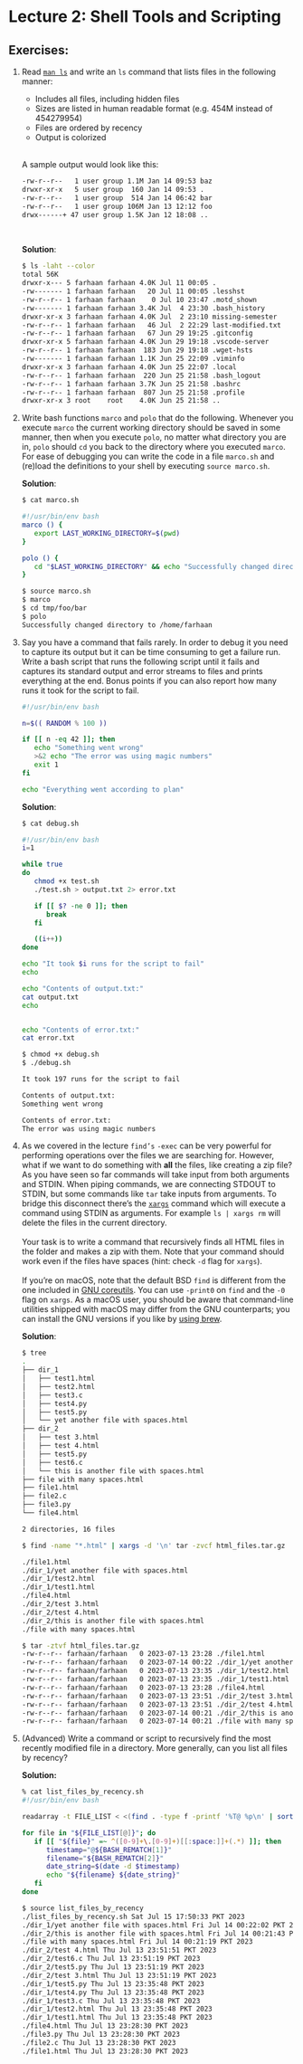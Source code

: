 # Lecture 2: Shell Tools and Scripting
## Exercises:
1. Read [`man ls`](https://www.man7.org/linux/man-pages/man1/ls.1.html) and write an `ls` command that lists files in the following manner:
   - Includes all files, including hidden files  
   - Sizes are listed in human readable format (e.g. 454M instead of 454279954)  
   - Files are ordered by recency  
   - Output is colorized  

   <br>

   A sample output would look like this:  
   ```bash
   -rw-r--r--   1 user group 1.1M Jan 14 09:53 baz
   drwxr-xr-x   5 user group  160 Jan 14 09:53 .
   -rw-r--r--   1 user group  514 Jan 14 06:42 bar
   -rw-r--r--   1 user group 106M Jan 13 12:12 foo
   drwx------+ 47 user group 1.5K Jan 12 18:08 ..
   ```
   <br>

   **Solution**: 
   ```bash
   $ ls -laht --color
   total 56K
   drwxr-x--- 5 farhaan farhaan 4.0K Jul 11 00:05 .
   -rw------- 1 farhaan farhaan   20 Jul 11 00:05 .lesshst
   -rw-r--r-- 1 farhaan farhaan    0 Jul 10 23:47 .motd_shown
   -rw------- 1 farhaan farhaan 3.4K Jul  4 23:30 .bash_history
   drwxr-xr-x 3 farhaan farhaan 4.0K Jul  2 23:10 missing-semester
   -rw-r--r-- 1 farhaan farhaan   46 Jul  2 22:29 last-modified.txt
   -rw-r--r-- 1 farhaan farhaan   67 Jun 29 19:25 .gitconfig
   drwxr-xr-x 5 farhaan farhaan 4.0K Jun 29 19:18 .vscode-server
   -rw-r--r-- 1 farhaan farhaan  183 Jun 29 19:18 .wget-hsts
   -rw------- 1 farhaan farhaan 1.1K Jun 25 22:09 .viminfo
   drwxr-xr-x 3 farhaan farhaan 4.0K Jun 25 22:07 .local
   -rw-r--r-- 1 farhaan farhaan  220 Jun 25 21:58 .bash_logout
   -rw-r--r-- 1 farhaan farhaan 3.7K Jun 25 21:58 .bashrc
   -rw-r--r-- 1 farhaan farhaan  807 Jun 25 21:58 .profile
   drwxr-xr-x 3 root    root    4.0K Jun 25 21:58 ..
   ```  
   
2. Write bash functions `marco` and `polo` that do the following. Whenever you execute `marco` the current working directory should be saved in some manner, then when you execute `polo`, no matter what directory you are in, `polo` should `cd` you back to the directory where you executed `marco`. For ease of debugging you can write the code in a file `marco.sh` and (re)load the definitions to your shell by executing `source marco.sh`. 
   
   **Solution**:
   ```bash
   $ cat marco.sh
   
   #!/usr/bin/env bash
   marco () {
      export LAST_WORKING_DIRECTORY=$(pwd)
   }

   polo () {
      cd "$LAST_WORKING_DIRECTORY" && echo "Successfully changed directory to $LAST_WORKING_DIRECTORY"
   }

   $ source marco.sh
   $ marco
   $ cd tmp/foo/bar
   $ polo
   Successfully changed directory to /home/farhaan
   ```

3. Say you have a command that fails rarely. In order to debug it you need to capture its output but it can be time consuming to get a failure run. Write a bash script that runs the following script until it fails and captures its standard output and error streams to files and prints everything at the end. Bonus points if you can also report how many runs it took for the script to fail.

   ```bash
   #!/usr/bin/env bash

   n=$(( RANDOM % 100 ))

   if [[ n -eq 42 ]]; then
      echo "Something went wrong"
      >&2 echo "The error was using magic numbers"
      exit 1
   fi

   echo "Everything went according to plan"
   ```

   **Solution**:
   ```bash
   $ cat debug.sh

   #!/usr/bin/env bash
   i=1

   while true
   do
      chmod +x test.sh
      ./test.sh > output.txt 2> error.txt

      if [[ $? -ne 0 ]]; then
         break
      fi

      ((i++))
   done

   echo "It took $i runs for the script to fail" 
   echo

   echo "Contents of output.txt:"
   cat output.txt
   echo    


   echo "Contents of error.txt:"
   cat error.txt

   $ chmod +x debug.sh
   $ ./debug.sh

   It took 197 runs for the script to fail

   Contents of output.txt:
   Something went wrong

   Contents of error.txt:
   The error was using magic numbers
   ```

4. As we covered in the lecture `find’s` `-exec` can be very powerful for performing operations over the files we are searching for. However, what if we want to do something with **all** the files, like creating a zip file? As you have seen so far commands will take input from both arguments and STDIN. When piping commands, we are connecting STDOUT to STDIN, but some commands like `tar` take inputs from arguments. To bridge this disconnect there’s the [`xargs`](https://www.man7.org/linux/man-pages/man1/xargs.1.html) command which will execute a command using STDIN as arguments. For example `ls | xargs rm` will delete the files in the current directory. <br/><br/>Your task is to write a command that recursively finds all HTML files in the folder and makes a zip with them. Note that your command should work even if the files have spaces (hint: check `-d` flag for `xargs`).<br/><br/> If you’re on macOS, note that the default BSD `find` is different from the one included in [GNU coreutils](https://en.wikipedia.org/wiki/List_of_GNU_Core_Utilities_commands). You can use `-print0` on `find` and the `-0` flag on `xargs`. As a macOS user, you should be aware that command-line utilities shipped with macOS may differ from the GNU counterparts; you can install the GNU versions if you like by [using brew](https://formulae.brew.sh/formula/coreutils).

   **Solution**:
   ```bash
   $ tree
   .
   ├── dir_1
   │   ├── test1.html
   │   ├── test2.html
   │   ├── test3.c
   │   ├── test4.py
   │   ├── test5.py
   │   └── yet another file with spaces.html
   ├── dir_2
   │   ├── test 3.html
   │   ├── test 4.html
   │   ├── test5.py
   │   ├── test6.c
   │   └── this is another file with spaces.html
   ├── file with many spaces.html
   ├── file1.html
   ├── file2.c
   ├── file3.py
   └── file4.html

   2 directories, 16 files

   $ find -name "*.html" | xargs -d '\n' tar -zvcf html_files.tar.gz

   ./file1.html
   ./dir_1/yet another file with spaces.html
   ./dir_1/test2.html
   ./dir_1/test1.html
   ./file4.html
   ./dir_2/test 3.html
   ./dir_2/test 4.html
   ./dir_2/this is another file with spaces.html
   ./file with many spaces.html
   
   $ tar -ztvf html_files.tar.gz 
   -rw-r--r-- farhaan/farhaan   0 2023-07-13 23:28 ./file1.html
   -rw-r--r-- farhaan/farhaan   0 2023-07-14 00:22 ./dir_1/yet another file with spaces.html
   -rw-r--r-- farhaan/farhaan   0 2023-07-13 23:35 ./dir_1/test2.html
   -rw-r--r-- farhaan/farhaan   0 2023-07-13 23:35 ./dir_1/test1.html
   -rw-r--r-- farhaan/farhaan   0 2023-07-13 23:28 ./file4.html
   -rw-r--r-- farhaan/farhaan   0 2023-07-13 23:51 ./dir_2/test 3.html
   -rw-r--r-- farhaan/farhaan   0 2023-07-13 23:51 ./dir_2/test 4.html
   -rw-r--r-- farhaan/farhaan   0 2023-07-14 00:21 ./dir_2/this is another file with spaces.html
   -rw-r--r-- farhaan/farhaan   0 2023-07-14 00:21 ./file with many spaces.html   
    ```

5. (Advanced) Write a command or script to recursively find the most recently modified file in a directory. More generally, can you list all files by recency?

   **Solution:**
   ```bash
   % cat list_files_by_recency.sh
   #!/usr/bin/env bash

   readarray -t FILE_LIST < <(find . -type f -printf '%T@ %p\n' | sort -n -r)

   for file in "${FILE_LIST[@]}"; do
      if [[ "${file}" =~ ^([0-9]+\.[0-9]+)[[:space:]]+(.*) ]]; then
         timestamp="@${BASH_REMATCH[1]}"
         filename="${BASH_REMATCH[2]}"
         date_string=$(date -d $timestamp)
         echo "${filename} ${date_string}"
      fi
   done

   $ source list_files_by_recency
   ./list_files_by_recency.sh Sat Jul 15 17:50:33 PKT 2023
   ./dir_1/yet another file with spaces.html Fri Jul 14 00:22:02 PKT 2023
   ./dir_2/this is another file with spaces.html Fri Jul 14 00:21:43 PKT 2023
   ./file with many spaces.html Fri Jul 14 00:21:19 PKT 2023
   ./dir_2/test 4.html Thu Jul 13 23:51:51 PKT 2023
   ./dir_2/test6.c Thu Jul 13 23:51:19 PKT 2023
   ./dir_2/test5.py Thu Jul 13 23:51:19 PKT 2023
   ./dir_2/test 3.html Thu Jul 13 23:51:19 PKT 2023
   ./dir_1/test5.py Thu Jul 13 23:35:48 PKT 2023
   ./dir_1/test4.py Thu Jul 13 23:35:48 PKT 2023
   ./dir_1/test3.c Thu Jul 13 23:35:48 PKT 2023
   ./dir_1/test2.html Thu Jul 13 23:35:48 PKT 2023
   ./dir_1/test1.html Thu Jul 13 23:35:48 PKT 2023
   ./file4.html Thu Jul 13 23:28:30 PKT 2023
   ./file3.py Thu Jul 13 23:28:30 PKT 2023
   ./file2.c Thu Jul 13 23:28:30 PKT 2023
   ./file1.html Thu Jul 13 23:28:30 PKT 2023

   ```